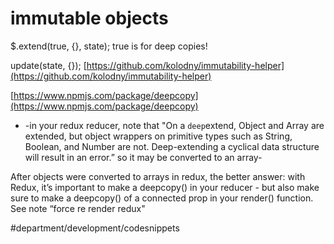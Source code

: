 # immutable objects
$.extend(true, {}, state); true is for deep copies!

update(state, {}); [https://github.com/kolodny/immutability-helper](https://github.com/kolodny/immutability-helper)

[https://www.npmjs.com/package/deepcopy](https://www.npmjs.com/package/deepcopy)

* -in your redux reducer, note that "On a `deep`extend, Object and Array are extended, but object wrappers on primitive types such as String, Boolean, and Number are not. Deep-extending a cyclical data structure will result in an error.” so it may be converted to an array-

After objects were converted to arrays in redux, the better answer: with Redux, it’s important to make a deepcopy() in your reducer - but also make sure to make a deepcopy() of a connected prop in your render() function. See note “force re render redux"

#department/development/codesnippets